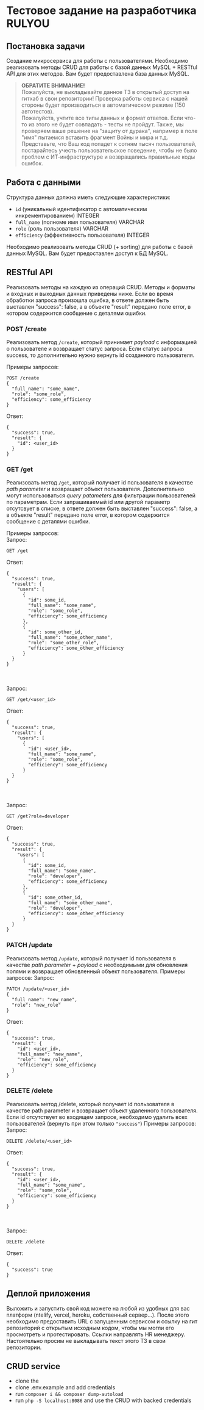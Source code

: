 # Тестовое задание на разработчика RULYOU
## Постановка задачи
Создание микросервиса для работы с пользователями.
Необходимо реализовать методы CRUD для работы с базой данных MySQL + RESTful API для этих методов.
Вам будет предоставлена база данных MySQL.
> **ОБРАТИТЕ ВНИМАНИЕ!**  
Пожалуйста, не выкладывайте данное ТЗ в открытый доступ на гитхаб в свои репозитории!
Проверка работы сервиса с нашей стороны будет производиться в автоматическом режиме (150 автотестов).  
Пожалуйста, учтите все типы данных и формат ответов. Если что-то из этого не будет совпадать - тесты не пройдут. Также, мы проверяем ваше решение на "защиту от дурака", например в поле "имя" пытаемся вставить фрагмент Войны и мира и т.д.
Представьте, что Ваш код попадет к сотням тысяч пользователей, постарайтесь учесть пользовательское поведение, чтобы не было проблем с ИТ-инфраструктуре и возвращались правильные коды ошибок.

## Работа с данными
Структура данных должна иметь следующие характеристики:
  - `id` (уникальный идентификатор с автоматическим инкрементированием) INTEGER
  - `full_name` (полноме имя пользователя) VARCHAR
  - `role` (роль пользователя) VARCHAR
  - `efficiency` (эффективность пользователя) INTEGER

Необходимо реализовать методы CRUD (+ sorting) для работы с базой данных MySQL.
Вам будет предоставлен доступ к БД MySQL.

## RESTful API
Реализовать методы на каждую из операций CRUD. Методы и форматы и входных и выходных данных приведены ниже.
Если во время обработки запроса произошла ошибка, в ответе должен быть выставлен "success": false, а в объекте "result" передано поле error, в котором содержится сообщение с деталями ошибки.

### POST /create
Реализовать метод `/create`, который принимает *payload* с информацией о пользователе и возвращает статус запроса.
Eсли статус запроса success, то дополнительно нужно вернуть id созданного пользователя.

Примеры запросов:
```
POST /create 
{
  "full_name": "some_name",
  "role": "some_role",
  "efficiency": some_efficiency
}

```
Ответ:
```
{
  "success": true,
  "result": {
    "id": <user_id>
  }
}

```

### GET /get
Реализовать метод `/get`, который получает id пользователя в качестве *path parameter* и возвращает объект пользователя. Дополнительно могут использоваться *query patameters* для фильтрации пользователей по параметрам. Если запрашиваемый id или другой параметр отсутсвует в списке, в ответе должен быть выставлен "success": false, а в объекте "result" передано поле error, в котором содержится сообщение с деталями ошибки.

Примеры запросов:  
Запрос:
```
GET /get
```
Ответ:
```
{
  "success": true,
  "result": {
    "users": [
      {
        "id": some_id,
        "full_name": "some_name",
        "role": "some_role",
        "efficiency": some_efficiency
      },
      {
        "id": some_other_id,
        "full_name": "some_other_name",
        "role": "some_other_role",
        "efficiency": some_other_efficiency
      }
  }
}

```
<br/><br/>
Запрос:
```
GET /get/<user_id>
```
Ответ:
```
{
  "success": true,
  "result": {
    "users": [
      {
        "id": <user_id>,
        "full_name": "some_name",
        "role": "some_role",
        "efficiency": some_efficiency
      }
  }
}
```
<br/><br/>
Запрос:

```
GET /get?role=developer
```
Ответ:
```
{
  "success": true,
  "result": {
    "users": [
      {
        "id": some_id,
        "full_name": "some_name",
        "role": "developer",
        "efficiency": some_efficiency
      },
      {
        "id": some_other_id,
        "full_name": "some_other_name",
        "role": "developer",
        "efficiency": some_other_efficiency
      }
  }
}

```

### PATCH /update
Реализовать метод `/update`, который получает id пользователя в качестве *path parameter* + *payload* с необходимыми для обновления полями и возвращает обновленный объект пользователя.
Примеры запросов:
Запрос:
```
PATCH /update/<user_id>
{
  "full_name": "new_name",
  "role": "new_role"
}
```
Ответ:
```
{
  "success": true,
  "result": {
    "id": <user_id>,
    "full_name": "new_name",
    "role": "new_role",
    "efficiency": some_efficiency
  }
}
```

### DELETE /delete
Реализовать метод /delete, который получает id пользователя в качестве path parameter и возвращает объект удаленного пользователя. Если id отсутствует во входящем запросе, необходимо удалить всех пользователей (вернуть при этом только `"success"`)
Примеры запросов:
Запрос:
```
DELETE /delete/<user_id>
```
Ответ:
```
{
  "success": true,
  "result": {
    "id": <user_id>,
    "full_name": "some_name",
    "role": "some_role",
    "efficiency": some_efficiency
  }
}
```
<br/><br/>
Запрос:
```
DELETE /delete
```
Ответ:
```
{
  "success": true
}
```


## Деплой приложения
Выложить и запустить свой код можете на любой из удобных для вас платформ (ntelify, vercel, heroku, собственный сервер...). После этого необходимо предоставить URL с запущенным сервисом и ссылку на гит репозиторий с открытым исходным кодом, чтобы мы могли его просмотреть и протестировать. Ссылки направлять HR менеджеру. Настоятельно просим не выкладывать текст этого ТЗ в свои репозитории.


## CRUD service

* clone the
* clone .env.example and add credentials
* run `composer i && composer dump-autoload`
* run `php -S localhost:8086` and use the CRUD with backed credentials
